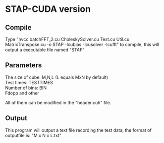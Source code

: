 # STAP-CUDA version

## Compile 
Type "nvcc batchFFT_2.cu CholeskySolver.cu Test.cu Util.cu MatrixTranspose.cu -o STAP -lcublas -lcusolver -lcufft" to compile, 
this will output a executable file named "STAP"

## Parameters 
The size of cube: M,N,L (L equals MxN by default)    
Test times: TESTTIMES    
Number of bins: BIN    
Fdopp and other   

All of them can be modified in the "header.cuh" file.

## Output 
This program will output a text file recording the test data, 
the format of outputfile is: "M x N x L.txt"
